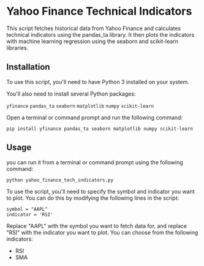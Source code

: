 # Yahoo Finance Technical Indicators
This script fetches historical data from Yahoo Finance and calculates technical indicators using the pandas_ta library. It then plots the indicators with machine learning regression using the seaborn and scikit-learn libraries.

## Installation
To use this script, you'll need to have Python 3 installed on your system. 

You'll also need to install several Python packages:

`yfinance`
`pandas_ta`
`seaborn`
`matplotlib`
`numpy`
`scikit-learn`

Open a terminal or command prompt and run the following command:

`pip install yfinance pandas_ta seaborn matplotlib numpy scikit-learn`

## Usage
you can run it from a terminal or command prompt using the following command:

`python yahoo_finance_tech_indicators.py`

To use the script, you'll need to specify the symbol and indicator you want to plot.
You can do this by modifying the following lines in the script:

```
symbol = "AAPL"
indicator = 'RSI'
```

Replace "AAPL" with the symbol you want to fetch data for, and replace "RSI" with the indicator you want to plot. You can choose from the following indicators:
- RSI
- SMA
